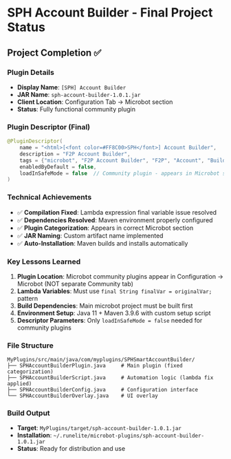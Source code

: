 # SPH Account Builder - Final Project Status

## Project Completion ✅

### Plugin Details
- **Display Name**: `[SPH] Account Builder`
- **JAR Name**: `sph-account-builder-1.0.1.jar`
- **Client Location**: Configuration Tab → Microbot section
- **Status**: Fully functional community plugin

### Plugin Descriptor (Final)
```java
@PluginDescriptor(
    name = "<html>[<font color=#FF8C00>SPH</font>] Account Builder",
    description = "F2P Account Builder",
    tags = {"microbot", "F2P Account Builder", "F2P", "Account", "Builder"},
    enabledByDefault = false,
    loadInSafeMode = false  // Community plugin - appears in Microbot section
)
```

### Technical Achievements
- ✅ **Compilation Fixed**: Lambda expression final variable issue resolved
- ✅ **Dependencies Resolved**: Maven environment properly configured
- ✅ **Plugin Categorization**: Appears in correct Microbot section
- ✅ **JAR Naming**: Custom artifact name implemented
- ✅ **Auto-Installation**: Maven builds and installs automatically

### Key Lessons Learned
1. **Plugin Location**: Microbot community plugins appear in Configuration → Microbot (NOT separate Community tab)
2. **Lambda Variables**: Must use `final String finalVar = originalVar;` pattern
3. **Build Dependencies**: Main microbot project must be built first
4. **Environment Setup**: Java 11 + Maven 3.9.6 with custom setup script
5. **Descriptor Parameters**: Only `loadInSafeMode = false` needed for community plugins

### File Structure
```
MyPlugins/src/main/java/com/myplugins/SPHSmartAccountBuilder/
├── SPHAccountBuilderPlugin.java     # Main plugin (fixed categorization)
├── SPHAccountBuilderScript.java     # Automation logic (lambda fix applied)
├── SPHAccountBuilderConfig.java     # Configuration interface
└── SPHAccountBuilderOverlay.java    # UI overlay
```

### Build Output
- **Target**: `MyPlugins/target/sph-account-builder-1.0.1.jar`
- **Installation**: `~/.runelite/microbot-plugins/sph-account-builder-1.0.1.jar`
- **Status**: Ready for distribution and use